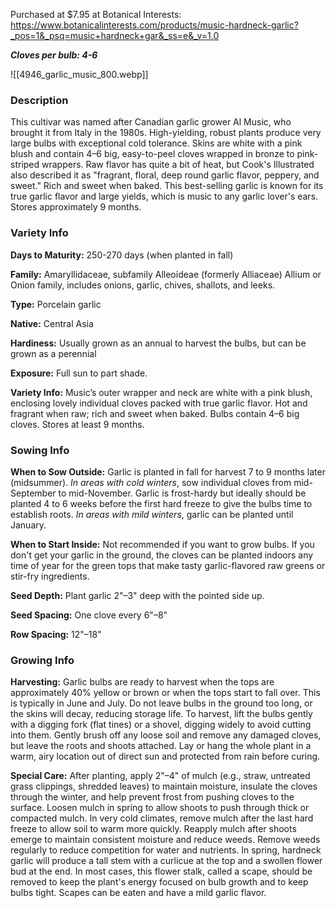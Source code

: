 Purchased at $7.95 at Botanical Interests: https://www.botanicalinterests.com/products/music-hardneck-garlic?_pos=1&_psq=music+hardneck+gar&_ss=e&_v=1.0

**_Cloves per bulb: 4-6_**

![[4946_garlic_music_800.webp]]

### Description

This cultivar was named after Canadian garlic grower Al Music, who brought it from Italy in the 1980s. High-yielding, robust plants produce very large bulbs with exceptional cold tolerance. Skins are white with a pink blush and contain 4–6 big, easy-to-peel cloves wrapped in bronze to pink-striped wrappers. Raw flavor has quite a bit of heat, but Cook's Illustrated also described it as "fragrant, floral, deep round garlic flavor, peppery, and sweet." Rich and sweet when baked. This best-selling garlic is known for its true garlic flavor and large yields, which is music to any garlic lover's ears. Stores approximately 9 months.

### Variety Info

**Days to Maturity:** 250-270 days (when planted in fall)

**Family:** Amaryllidaceae, subfamily Alleoideae (formerly Alliaceae) Allium or Onion family, includes onions, garlic, chives, shallots, and leeks.

**Type:** Porcelain garlic

**Native:** Central Asia

**Hardiness:** Usually grown as an annual to harvest the bulbs, but can be grown as a perennial

**Exposure:** Full sun to part shade.

**Variety Info:** Music’s outer wrapper and neck are white with a pink blush, enclosing lovely individual cloves packed with true garlic flavor. Hot and fragrant when raw; rich and sweet when baked. Bulbs contain 4–6 big cloves. Stores at least 9 months.

### Sowing Info

**When to Sow Outside:** Garlic is planted in fall for harvest 7 to 9 months later (midsummer). _In areas with cold winters_, sow individual cloves from mid-September to mid-November. Garlic is frost-hardy but ideally should be planted 4 to 6 weeks before the first hard freeze to give the bulbs time to establish roots. _In areas with mild winters_, garlic can be planted until January.

**When to Start Inside:** Not recommended if you want to grow bulbs. If you don't get your garlic in the ground, the cloves can be planted indoors any time of year for the green tops that make tasty garlic-flavored raw greens or stir-fry ingredients.

**Seed Depth:** Plant garlic 2"–3" deep with the pointed side up.

**Seed Spacing:** One clove every 6"–8"

**Row Spacing:** 12"–18"

### Growing Info

**Harvesting:** Garlic bulbs are ready to harvest when the tops are approximately 40% yellow or brown or when the tops start to fall over. This is typically in June and July. Do not leave bulbs in the ground too long, or the skins will decay, reducing storage life. To harvest, lift the bulbs gently with a digging fork (flat tines) or a shovel, digging widely to avoid cutting into them. Gently brush off any loose soil and remove any damaged cloves, but leave the roots and shoots attached. Lay or hang the whole plant in a warm, airy location out of direct sun and protected from rain before curing.

**Special Care:** After planting, apply 2"–4" of mulch (e.g., straw, untreated grass clippings, shredded leaves) to maintain moisture, insulate the cloves through the winter, and help prevent frost from pushing cloves to the surface. Loosen mulch in spring to allow shoots to push through thick or compacted mulch. In very cold climates, remove mulch after the last hard freeze to allow soil to warm more quickly. Reapply mulch after shoots emerge to maintain consistent moisture and reduce weeds. Remove weeds regularly to reduce competition for water and nutrients. In spring, hardneck garlic will produce a tall stem with a curlicue at the top and a swollen flower bud at the end. In most cases, this flower stalk, called a scape, should be removed to keep the plant's energy focused on bulb growth and to keep bulbs tight. Scapes can be eaten and have a mild garlic flavor.